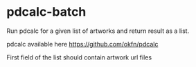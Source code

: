 # pdcalc-batch
Run pdcalc for a given list of artworks and return result as a list.

pdcalc available here https://github.com/okfn/pdcalc

First field of the list should contain artwork url files
